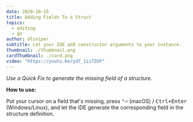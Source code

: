 ```yaml
---
date: 2020-10-15
title: Adding Fields To a Struct
topics:
  - editing
  - go
author: dlsniper
subtitle: Let your IDE add constructor arguments to your instance.
thumbnail: ./thumbnail.png
cardThumbnail: ./card.png
video: "https://youtu.be/yd7_1iz7ZUY"
---
```


_Use a Quick Fix to generate the missing field of a structure._

**How to use:**

Put your cursor on a field that's missing, press <kbd>⌃⏎</kbd> (macOS) / <kbd>Ctrl+Enter</kbd> (Windows/Linux), and let the IDE generate the corresponding field in
the structure definition.
